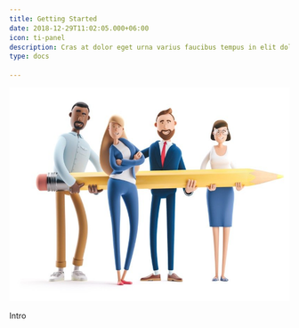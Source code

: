```yaml
---
title: Getting Started
date: 2018-12-29T11:02:05.000+06:00
icon: ti-panel
description: Cras at dolor eget urna varius faucibus tempus in elit dolor sit amet.
type: docs

---
```

![image](getting-started.jpg?width=500px)

Intro